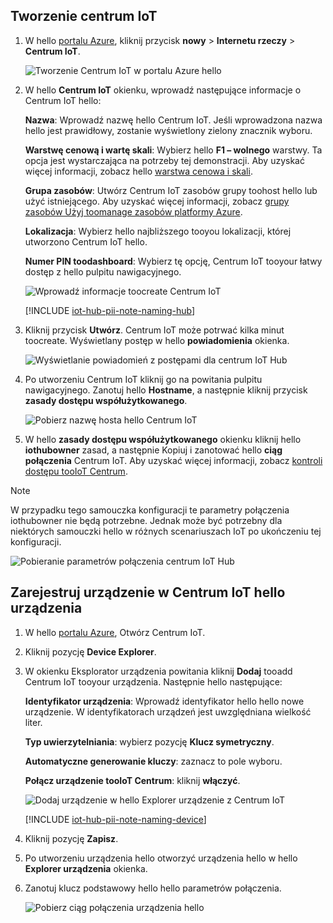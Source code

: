 ## <a name="create-an-iot-hub"></a>Tworzenie centrum IoT

1. W hello [portalu Azure](https://portal.azure.com/), kliknij przycisk **nowy** > **Internetu rzeczy** > **Centrum IoT**.

   ![Tworzenie Centrum IoT w portalu Azure hello](../articles/iot-hub/media/iot-hub-create-hub-and-device/1_create-azure-iot-hub-portal.png)
2. W hello **Centrum IoT** okienku, wprowadź następujące informacje o Centrum IoT hello:

     **Nazwa**: Wprowadź nazwę hello Centrum IoT. Jeśli wprowadzona nazwa hello jest prawidłowy, zostanie wyświetlony zielony znacznik wyboru.

     **Warstwę cenową i wartę skali**: Wybierz hello **F1 – wolnego** warstwy. Ta opcja jest wystarczająca na potrzeby tej demonstracji. Aby uzyskać więcej informacji, zobacz hello [warstwa cenowa i skali](https://azure.microsoft.com/pricing/details/iot-hub/).

     **Grupa zasobów**: Utwórz Centrum IoT zasobów grupy toohost hello lub użyć istniejącego. Aby uzyskać więcej informacji, zobacz [grupy zasobów Użyj toomanage zasobów platformy Azure](../articles/azure-resource-manager/resource-group-portal.md).

     **Lokalizacja**: Wybierz hello najbliższego tooyou lokalizacji, której utworzono Centrum IoT hello.

     **Numer PIN toodashboard**: Wybierz tę opcję, Centrum IoT tooyour łatwy dostęp z hello pulpitu nawigacyjnego.

   ![Wprowadź informacje toocreate Centrum IoT](../articles/iot-hub/media/iot-hub-create-hub-and-device/2_fill-in-fields-for-azure-iot-hub-portal.png)

   [!INCLUDE [iot-hub-pii-note-naming-hub](iot-hub-pii-note-naming-hub.md)]

3. Kliknij przycisk **Utwórz**. Centrum IoT może potrwać kilka minut toocreate. Wyświetlany postęp w hello **powiadomienia** okienka.

   ![Wyświetlanie powiadomień z postępami dla centrum IoT Hub](../articles/iot-hub/media/iot-hub-create-hub-and-device/3_notification-azure-iot-hub-creation-progress-portal.png)

4. Po utworzeniu Centrum IoT kliknij go na powitania pulpitu nawigacyjnego. Zanotuj hello **Hostname**, a następnie kliknij przycisk **zasady dostępu współużytkowanego**.

   ![Pobierz nazwę hosta hello Centrum IoT](../articles/iot-hub/media/iot-hub-create-hub-and-device/4_get-azure-iot-hub-hostname-portal.png)

5. W hello **zasady dostępu współużytkowanego** okienku kliknij hello **iothubowner** zasad, a następnie Kopiuj i zanotować hello **ciąg połączenia** Centrum IoT. Aby uzyskać więcej informacji, zobacz [kontroli dostępu tooIoT Centrum](../articles/iot-hub/iot-hub-devguide-security.md).

> [!NOTE] 
W przypadku tego samouczka konfiguracji te parametry połączenia iothubowner nie będą potrzebne. Jednak może być potrzebny dla niektórych samouczki hello w różnych scenariuszach IoT po ukończeniu tej konfiguracji.

   ![Pobieranie parametrów połączenia centrum IoT Hub](../articles/iot-hub/media/iot-hub-create-hub-and-device/5_get-azure-iot-hub-connection-string-portal.png)

## <a name="register-a-device-in-hello-iot-hub-for-your-device"></a>Zarejestruj urządzenie w Centrum IoT hello urządzenia

1. W hello [portalu Azure](https://portal.azure.com/), Otwórz Centrum IoT.

2. Kliknij pozycję **Device Explorer**.
3. W okienku Eksplorator urządzenia powitania kliknij **Dodaj** tooadd Centrum IoT tooyour urządzenia. Następnie hello następujące:

   **Identyfikator urządzenia**: Wprowadź identyfikator hello hello nowe urządzenie. W identyfikatorach urządzeń jest uwzględniana wielkość liter.

   **Typ uwierzytelniania**: wybierz pozycję **Klucz symetryczny**.

   **Automatyczne generowanie kluczy**: zaznacz to pole wyboru.

   **Połącz urządzenie tooIoT Centrum**: kliknij **włączyć**.

   ![Dodaj urządzenie w hello Explorer urządzenie z Centrum IoT](../articles/iot-hub/media/iot-hub-create-hub-and-device/6_add-device-in-azure-iot-hub-device-explorer-portal.png)

   [!INCLUDE [iot-hub-pii-note-naming-device](iot-hub-pii-note-naming-device.md)]

4. Kliknij pozycję **Zapisz**.
5. Po utworzeniu urządzenia hello otworzyć urządzenia hello w hello **Explorer urządzenia** okienka.
6. Zanotuj klucz podstawowy hello hello parametrów połączenia.

   ![Pobierz ciąg połączenia urządzenia hello](../articles/iot-hub/media/iot-hub-create-hub-and-device/7_get-device-connection-string-in-device-explorer-portal.png)
